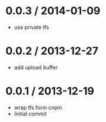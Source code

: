 
0.0.3 / 2014-01-09
==================

  * use private tfs

0.0.2 / 2013-12-27
==================

  * add upload buffer

0.0.1 / 2013-12-19
==================

  * wrap tfs form cnpm
  * Initial commit
